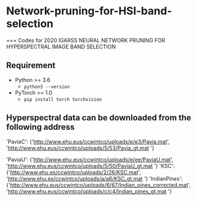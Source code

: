 # Network-pruning-for-HSI-band-selection
===
Codes for 2020 IGARSS NEURAL NETWORK PRUNING FOR HYPERSPECTRAL IMAGE BAND SELECTION 

## Requirement
* Python >= 3.6
  * `python3 --version`
* PyTorch >= 1.0
  * `pip install torch torchvision`

## Hyperspectral data can be downloaded from the following address
'PaviaC': {'http://www.ehu.eus/ccwintco/uploads/e/e3/Pavia.mat', 'http://www.ehu.eus/ccwintco/uploads/5/53/Pavia_gt.mat '}

'PaviaU': {'http://www.ehu.eus/ccwintco/uploads/e/ee/PaviaU.mat', 'http://www.ehu.eus/ccwintco/uploads/5/50/PaviaU_gt.mat '}
'KSC': {'http://www.ehu.es/ccwintco/uploads/2/26/KSC.mat', 'http://www.ehu.es/ccwintco/uploads/a/a6/KSC_gt.mat '}
'IndianPines': {'http://www.ehu.eus/ccwintco/uploads/6/67/Indian_pines_corrected.mat',
             'http://www.ehu.eus/ccwintco/uploads/c/c4/Indian_pines_gt.mat '}
